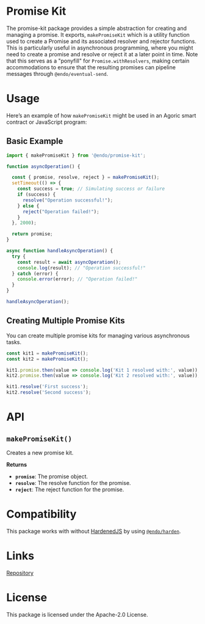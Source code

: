 # Promise Kit

The promise-kit package provides a simple abstraction for creating and managing a promise. It exports, `makePromiseKit` which is a utility function used to create a Promise and its associated resolver and rejector functions. This is particularly useful in asynchronous programming, where you might need to create a promise and resolve or reject it at a later point in time.
Note that this serves as a "ponyfill" for `Promise.withResolvers`, making certain accommodations to ensure that the resulting promises can pipeline messages through `@endo/eventual-send`.

# Usage

Here’s an example of how `makePromiseKit` might be used in an Agoric smart contract or JavaScript program:

## Basic Example

```javascript
import { makePromiseKit } from '@endo/promise-kit';

function asyncOperation() {

  const { promise, resolve, reject } = makePromiseKit();
  setTimeout(() => {
    const success = true; // Simulating success or failure
    if (success) {
      resolve("Operation successful!");
    } else {
      reject("Operation failed!");
    }
  }, 2000); 

  return promise;
}

async function handleAsyncOperation() {
  try {
    const result = await asyncOperation();
    console.log(result); // "Operation successful!"
  } catch (error) {
    console.error(error); // "Operation failed!"
  }
}

handleAsyncOperation();
```

## Creating Multiple Promise Kits

You can create multiple promise kits for managing various asynchronous tasks.

```javascript
const kit1 = makePromiseKit();
const kit2 = makePromiseKit();

kit1.promise.then(value => console.log('Kit 1 resolved with:', value));
kit2.promise.then(value => console.log('Kit 2 resolved with:', value));

kit1.resolve('First success');
kit2.resolve('Second success');

```

# API

## `makePromiseKit()`
Creates a new promise kit.

**Returns**
- **`promise`**: The promise object.
- **`resolve`**: The resolve function for the promise.
- **`reject`**: The reject function for the promise.

# Compatibility

This package works with without [HardenedJS](https://hardenedjs.org) by using
[`@endo/harden`](https://github.com/endojs/endo/tree/master/packages/harden).

# Links

[Repository](https://github.com/endojs/endo/tree/master/packages/promise-kit)

# License

This package is licensed under the Apache-2.0 License.
